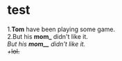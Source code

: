# test

1.**Tom** have been playing some game.\
2.But his **mom_** didn't like it.\
*But his **mom__** didn't like it.  
+*~~lol.~~
